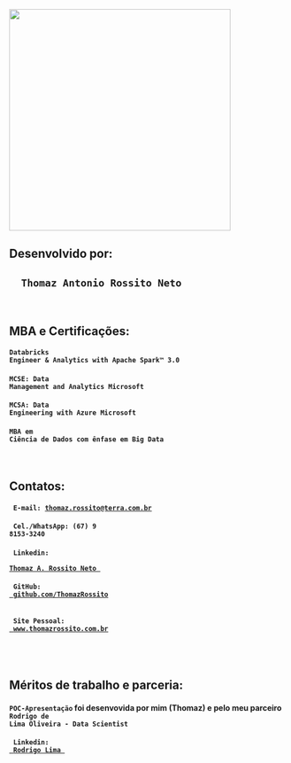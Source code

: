 <img width = "400px" src = "https://databricks.com/wp-content/uploads/2019/09/og-databricks.png">

<br>

## Desenvolvido por:

<h2> <code> <b> Thomaz Antonio Rossito Neto </b> </code> </h2>

<br>

## MBA e Certificações:

#### <code>Databricks Engineer & Analytics with Apache Spark™ 3.0</code>
#### <code>MCSE: Data Management and Analytics Microsoft</code>
#### <code>MCSA: Data Engineering with Azure Microsoft</code>
#### <code>MBA em Ciência de Dados com ênfase em Big Data</code>

<br>

## Contatos: 

#### <code> E-mail: thomaz.rossito@terra.com.br </code> 
#### <code> Cel./WhatsApp: (67) 9 8153-3240 </code> 
#### <code> Linkedin: <a href="https://www.linkedin.com/in/thomaz-antonio-rossito-neto/"> Thomaz A. Rossito Neto </a> </code>
#### <code> GitHub: <a href="https://github.com/ThomazRossito"> github.com/ThomazRossito </a> </code>
#### <code> Site Pessoal: <a href="www.thomazrossito.com.br"> www.thomazrossito.com.br </a> </code>


<br>
<br>

## Méritos de trabalho e parceria: 
 
#### `POC-Apresentação` foi desenvovida por mim (Thomaz) e pelo meu parceiro <code> Rodrigo de Lima Oliveira - Data Scientist </code> <br>
#### <code> Linkedin: <a href="https://www.linkedin.com/in/rodrigolima82/"> Rodrigo Lima </a> </code>
